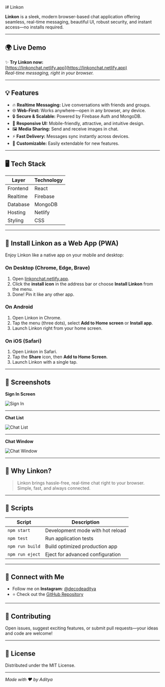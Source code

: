 i# Linkon

**Linkon** is a sleek, modern browser-based chat application offering seamless, real-time messaging, beautiful UI, robust security, and instant access—no installs required.

---

## 🌍 Live Demo

✨ **Try Linkon now:**  
[https://linkonchat.netlify.app](https://linkonchat.netlify.app)  
_Real-time messaging, right in your browser._

---

## 💡 Features

- 🔥 **Realtime Messaging:** Live conversations with friends and groups.
- 🌐 **Web-First:** Works anywhere—open in any browser, any device.
- 🔒 **Secure & Scalable:** Powered by Firebase Auth and MongoDB.
- 🎨 **Responsive UI:** Mobile-friendly, attractive, and intuitive design.
- 🖼️ **Media Sharing:** Send and receive images in chat.
- ⚡ **Fast Delivery:** Messages sync instantly across devices.
- 🔧 **Customizable:** Easily extendable for new features.

---

## 🖥️ Tech Stack

| Layer         | Technology         |
|---------------|-------------------|
| Frontend      | React             |
| Realtime      | Firebase          |
| Database      | MongoDB           |
| Hosting       | Netlify           |
| Styling       | CSS               |

---

## 📲 Install Linkon as a Web App (PWA)

Enjoy Linkon like a native app on your mobile and desktop:

### On Desktop (Chrome, Edge, Brave)
1. Open [linkonchat.netlify.app](https://linkonchat.netlify.app).
2. Click the **install icon** in the address bar or choose **Install Linkon** from the menu.
3. Done! Pin it like any other app.

### On Android
1. Open Linkon in Chrome.
2. Tap the menu (three dots), select **Add to Home screen** or **Install app**.
3. Launch Linkon right from your home screen.

### On iOS (Safari)
1. Open Linkon in Safari.
2. Tap the **Share** icon, then **Add to Home Screen**.
3. Launch Linkon with a single tap.

---

## 📸 Screenshots

**Sign In Screen**

![Sign In](https://ppl-ai-file-upload.s3.amazonaws.com/web/direct-files/attachments/images/85384656/7f099eda-c62b-4667-9687-47449d939fbe/1000011057.png)

---

**Chat List**

![Chat List](https://ppl-ai-file-upload.s3.amazonaws.com/web/direct-files/attachments/images/85384656/b763753b-2838-4c78-bdc2-127dbb2098a9/1000011058.png)

---

**Chat Window**

![Chat Window](https://ppl-ai-file-upload.s3.amazonaws.com/web/direct-files/attachments/images/85384656/1142163a-e1a0-4c8e-bbf6-12b384694c54/1000011059.png)

---

## 🎯 Why Linkon?

> Linkon brings hassle-free, real-time chat right to your browser. Simple, fast, and always connected.

---

## 🚦 Scripts

| Script           | Description                             |
|------------------|-----------------------------------------|
| `npm start`      | Development mode with hot reload        |
| `npm test`       | Run application tests                   |
| `npm run build`  | Build optimized production app          |
| `npm run eject`  | Eject for advanced configuration        |

---

## 🔗 Connect with Me

- Follow me on **Instagram**: [@decodeaditya](https://instagram.com/decodeaditya)
- ⭐ Check out the [GitHub Repository](https://github.com/decodeaditya/Linkon)

---

## 🤝 Contributing

Open issues, suggest exciting features, or submit pull requests—your ideas and code are welcome!

---

## 📄 License

Distributed under the MIT License.

---

_Made with ❤️ by Aditya_
